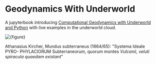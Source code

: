 # Geodynamics With Underworld

A jupyterbook introducing [Computational Geodynamics with Underworld and Python](https://underworld-geodynamics-education.github.io/GeodynamicsJupyterBook/FrontPage.html) with live examples in the underworld cloud.


![{figure}](Diagrams/MundusSubterraneus.png)

Athanasius Kircher, Mundus subterraneus (1664/65): "Systema Ideale PYRO-
PHYLACIORUM Subterraneorum, quorum montes *Vulcanii, veluti spiracula
quaedam existant*"


